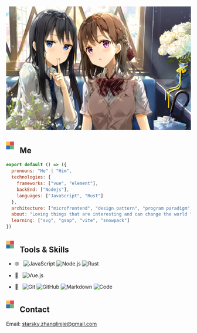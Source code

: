 ![01PNG](./BINARY/01.png)

## <img src="./svg/matrix.svg"/>  Me
                                                                                      
```js
export default () => ({
  pronouns: "He" | "Him",
  technologies: {
    frameworks: ["vue", "element"],
    backEnd: ["Nodejs"],
    languages: ["JavaScript", "Rust"]
  },
  architecture: ["microfrontend", "design pattern", "program paradigm", "algorithm"],
  about: "Loving things that are interesting and can change the world ",
  learning: ["svg", "gsap", "vite", "snowpack"]
})                                                                                                   
```
                                                                                                    
## <img src="./svg/matrix.svg"/>  Tools & Skills

- 🌐 &#160; 
![JavaScript](https://img.shields.io/badge/-JavaScript-333333?style=flat&logo=JavaScript)
![Node.js](https://img.shields.io/badge/-Node.js-333333?style=flat&logo=node.js)
![Rust](https://img.shields.io/badge/-Rust-333333?style=flat&logo=rust&logoColor=blue)

- 🚧 &#160;
![Vue.js](https://img.shields.io/badge/-VueJS-333333?style=flat&logo=Vue.js)

- 🔧 &#160;
![Git](https://img.shields.io/badge/-Git-333333?style=flat&logo=git)
![GitHub](https://img.shields.io/badge/-GitHub-333333?style=flat&logo=github)
![Markdown](https://img.shields.io/badge/-Markdown-333333?style=flat&logo=markdown)
![Code](https://img.shields.io/badge/-Code-333333?style=flat&logo=visualstudiocode&logoColor=blue)

## <img src="./svg/matrix.svg"/> Contact

Email: starsky.zhanglinjie@gmail.com
